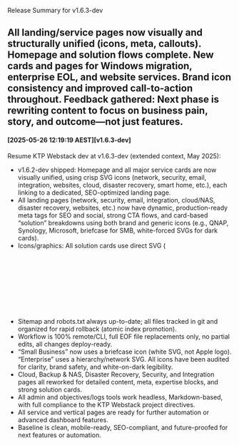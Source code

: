 Release Summary for v1.6.3-dev

All landing/service pages now visually and structurally unified (icons, meta, callouts).
Homepage and solution flows complete.
New cards and pages for Windows migration, enterprise EOL, and website services.
Brand icon consistency and improved call-to-action throughout.
Feedback gathered: Next phase is rewriting content to focus on business pain, story, and outcome—not just features.
---
#### [2025-05-26 12:19:19 AEST][v1.6.3-dev]
Resume KTP Webstack dev at v1.6.3-dev (extended context, May 2025):

  * v1.6.2-dev shipped: Homepage and all major service cards are now visually unified, using crisp SVG icons (network, security, email, integration, websites, cloud, disaster recovery, smart home, etc.), each linking to a dedicated, SEO-optimized landing page.
  * All landing pages (network, security, email, integration, cloud/NAS, disaster recovery, websites, etc.) now have dynamic, production-ready meta tags for SEO and social, strong CTA flows, and card-based “solution” breakdowns using both brand and generic icons (e.g., QNAP, Synology, Microsoft, briefcase for SMB, white-forced SVGs for dark cards).
  * Icons/graphics: All solution cards use direct SVG (<svg>) or /images/icons/*.svg (including new briefcase-white.svg, QNAP, Synology, Lucide/Feather icons). Branding is accurate and works on dark backgrounds.
  * Sitemap and robots.txt always up-to-date; all files tracked in git and organized for rapid rollback (atomic index promotion).
  * Workflow is 100% remote/CLI, full EOF file replacements only, no partial edits, all changes deploy-ready.
  * “Small Business” now uses a briefcase icon (white SVG, not Apple logo). “Enterprise” uses a hierarchy/network SVG. All icons have been audited for clarity, brand safety, and white-on-dark legibility.
  * Cloud, Backup & NAS, Disaster Recovery, Security, and Integration pages all reworked for detailed content, meta, expertise blocks, and strong solution cards.
  * All admin and objectives/logs tools work headless, Markdown-based, with full compliance to the KTP Webstack project directives.
  * All service and vertical pages are ready for further automation or advanced dashboard features.
  * Baseline is clean, mobile-ready, SEO-compliant, and future-proofed for next features or automation.

